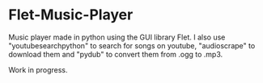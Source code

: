 # Flet-Music-Player
Music player made in python using the GUI library Flet.
I also use "youtubesearchpython" to search for songs on youtube, "audioscrape" to download them and "pydub" to convert them from .ogg to .mp3.

Work in progress.
